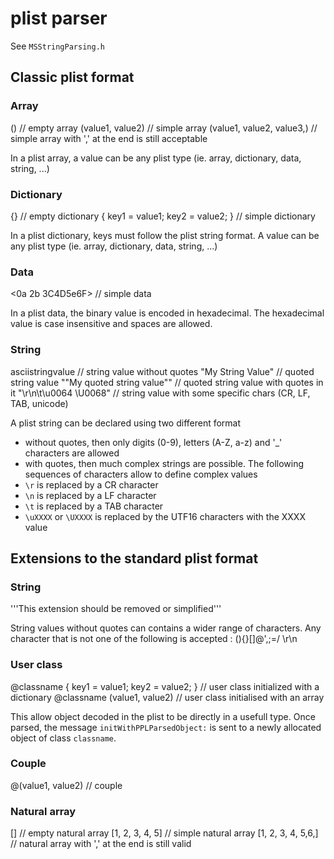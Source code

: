 # plist parser

See `MSStringParsing.h`

## Classic plist format

### Array

() // empty array
(value1, value2) // simple array
(value1, value2, value3,) // simple array with ',' at the end is still acceptable

In a plist array, a value can be any plist type (ie. array, dictionary, data, string, ...)

### Dictionary

{} // empty dictionary
{ key1 = value1; key2 = value2; } // simple dictionary

In a plist dictionary, keys must follow the plist string format.
A value can be any plist type (ie. array, dictionary, data, string, ...)

### Data

<0a 2b 3C4D5e6F> // simple data

In a plist data, the binary value is encoded in hexadecimal.
The hexadecimal value is case insensitive and spaces are allowed.

### String

asciistringvalue // string value without quotes
"My String Value" // quoted string value
"\"My quoted string value\"" // quoted string value with quotes in it
"\r\n\t\u0064 \U0068" // string value with some specific chars (CR, LF, TAB, unicode)

A plist string can be declared using two different format
- without quotes, then only digits (0-9), letters (A-Z, a-z) and '_' characters are allowed
- with quotes, then much complex strings are possible.
The following sequences of characters allow to define complex values
- `\r` is replaced by a CR character
- `\n` is replaced by a LF character
- `\t` is replaced by a TAB character
- `\uXXXX` or `\UXXXX` is replaced by the UTF16 characters with the XXXX value

## Extensions to the standard plist format

### String

'''This extension should be removed or simplified'''

String values without quotes can contains a wider range of characters.
Any character that is not one of the following is accepted :
(){}[]@',;=/ \r\n

### User class

@classname { key1 = value1; key2 = value2; } // user class initialized with a dictionary
@classname (value1, value2) // user class initialised with an array

This allow object decoded in the plist to be directly in a usefull type.
Once parsed, the message `initWithPPLParsedObject:` is sent to a newly allocated object of class `classname`.

### Couple

@(value1, value2) // couple

### Natural array

[] // empty natural array
[1, 2, 3, 4, 5] // simple natural array
[1, 2, 3, 4, 5,6,] // natural array with ',' at the end is still valid